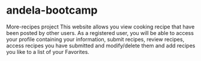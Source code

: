 # andela-bootcamp
More-recipes project
This website allows you view cooking recipe that have been posted by other users. As a registered user, you will be able to access your profile containing your information, submit recipes, review recipes, access recipes you have submitted and modify/delete them and add recipes you like to a list of your Favorites.
